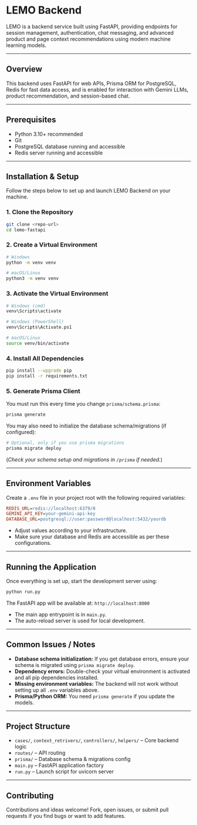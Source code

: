 # LEMO Backend

LEMO is a backend service built using FastAPI, providing endpoints for session management, authentication, chat messaging, and advanced product and page context recommendations using modern machine learning models.

---

## Overview

This backend uses FastAPI for web APIs, Prisma ORM for PostgreSQL, Redis for fast data access, and is enabled for interaction with Gemini LLMs, product recommendation, and session-based chat.

---

## Prerequisites

- Python 3.10+ recommended
- Git
- PostgreSQL database running and accessible
- Redis server running and accessible

---

## Installation & Setup

Follow the steps below to set up and launch LEMO Backend on your machine.

### 1. Clone the Repository

```sh
git clone <repo-url>
cd lemo-fastapi
```

### 2. Create a Virtual Environment

```sh
# Windows
python -m venv venv

# macOS/Linux
python3 -m venv venv
```

### 3. Activate the Virtual Environment

```sh
# Windows (cmd)
venv\Scripts\activate

# Windows (PowerShell)
venv\Scripts\Activate.ps1

# macOS/Linux
source venv/bin/activate
```

### 4. Install All Dependencies

```sh
pip install --upgrade pip
pip install -r requirements.txt
```

### 5. Generate Prisma Client

You must run this every time you change `prisma/schema.prisma`:

```sh
prisma generate
```

You may also need to initialize the database schema/migrations (if configured):
```sh
# Optional, only if you use prisma migrations
prisma migrate deploy
```
(_Check your schema setup and migrations in `/prisma` if needed._)

---

## Environment Variables

Create a `.env` file in your project root with the following required variables:

```ini
REDIS_URL=redis://localhost:6379/0
GEMINI_API_KEY=your-gemini-api-key
DATABASE_URL=postgresql://user:password@localhost:5432/yourdb
```

- Adjust values according to your infrastructure.
- Make sure your database and Redis are accessible as per these configurations.

---

## Running the Application

Once everything is set up, start the development server using:

```sh
python run.py
```

The FastAPI app will be available at: `http://localhost:8000`

- The main app entrypoint is in `main.py`.
- The auto-reload server is used for local development.

---

## Common Issues / Notes

- **Database schema initialization:** If you get database errors, ensure your schema is migrated using `prisma migrate deploy`.
- **Dependency errors:** Double-check your virtual environment is activated and all pip dependencies installed.
- **Missing environment variables:** The backend will not work without setting up all `.env` variables above.
- **Prisma/Python ORM:** You need `prisma generate` if you update the models.

---

## Project Structure

- `cases/`, `context_retrivers/`, `controllers/`, `helpers/` – Core backend logic
- `routes/` – API routing
- `prisma/` – Database schema & migrations config
- `main.py` – FastAPI application factory
- `run.py` – Launch script for uvicorn server

---

## Contributing

Contributions and ideas welcome! Fork, open issues, or submit pull requests if you find bugs or want to add features.